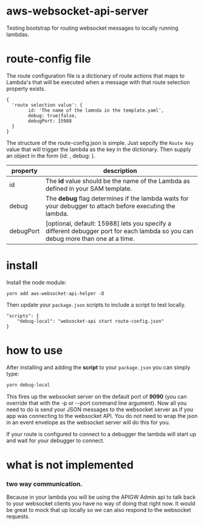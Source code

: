 # aws-websocket-api-server

Testing bootstrap for routing websocket messages to locally running lambdas.

# route-config file

The route configuration file is a dictionary of route actions that maps to Lambda's that will be executed when a message with that route selection property exists.

```
{
  'route selection value': {
  		id: 'The name of the lamnda in the template.yaml',
  		debug: true|false,
  		debugPort: 15988 
  }
}
```

The structure of the route-config.json is simple. Just sepcify the `Route Key` value that will trigger the lambda as the key in the dictionary. Then supply an object in the form {id: <string>, debug: <bool>}.

|property|description|
|---|---|
|id|The **id** value should be the name of the Lambda as defined in your SAM template.|
|debug|The **debug** flag determines if the lambda waits for your debugger to attach before executing the lambda.|
|debugPort|[optional, default: 15988] lets you specify a different debugger port for each lambda so you can debug more than one at a time. 

# install

Install the node module:

```
yarn add aws-websocket-api-helper -D
```

Then update your `package.json` scripts to include a script to test locally.

```
"scripts": {
	"debug-local": "websocket-api start route-config.json"
}
```

# how to use

After installing and adding the **script** to your `package.json` you can simply type:

```bash
yarn debug-local
```

This fires up the websocket server on the default port of **9090** 
(you can override that with the -p or --port command line argument). Now all you need to do is send 
your JSON messages to the websocket server as if you app was connecting to the websocket API. You do not
need to wrap the json in an event envelope as the websocket server will do this for you.

If your route is configured to connect to a debugger the lambda will start up and wait for your debugger to connect.

# what is not implemented

### two way communication.  

Because in your lambda you will be using the APIGW Admin api to talk back to your
websocket clients you have no way of doing that right now.  It would be great to mock that up locally so we can
also respond to the websocket requests.




